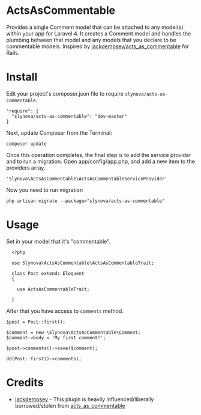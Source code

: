 ActsAsCommentable
=================

Provides a single Comment model that can be attached to any model(s) within your app for Laravel 4. It creates a Comment model and handles the plumbing between that model and any models that you declare to be commentable models.
Inspired by [jackdempsey/acts_as_commentable](https://github.com/jackdempsey/acts_as_commentable) for Rails.

Install
=======

Edit your project's composer.json file to require `slynova/acts-as-commentable`.

    "require": {
      "slynova/acts-as-commentable": "dev-master"
    }

Next, update Composer from the Terminal:

    composer update

Once this operation completes, the final step is to add the service provider and to run a migration. Open app/config/app.php, and add a new item to the providers array.

    'Slynova\ActsAsCommentable\ActsAsCommentableServiceProvider'

Now you need to run migration

    php artisan migrate --package="slynova/acts-as-commentable"

Usage
=====

Set in your model that it's "commentable".

      <?php
      
      use Slynova\ActsAsCommentable\ActsAsCommentableTrait;
      
      class Post extends Eloquent
      {
        
        use ActsAsCommentableTrait;
        
      }
      
After that you have access to `comments` method.

    $post = Post::first();
    
    $comment = new \Slynova\ActsAsCommentable\Comment;
    $comment->body = 'My first comment!';
    
    $post->comments()->save($comment);
    
    dd(Post::first()->comments);
    
Credits
=======

* [jackdempsey](https://github.com/jackdempsey) - This plugin is heavily influenced/liberally borrowed/stolen from [acts_as_commentable](https://github.com/jackdempsey/acts_as_commentable)




